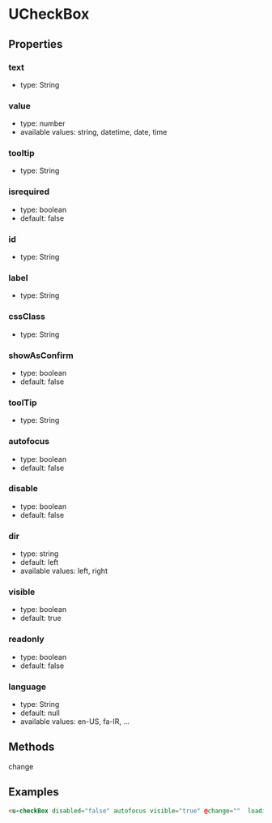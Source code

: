 # UCheckBox

## Properties

### text

* type: String

### value

* type: number
* available values: string, datetime, date, time



### tooltip

* type: String

### isrequired
* type: boolean
* default: false

### id
* type: String

### label
* type: String

### cssClass
* type: String

### showAsConfirm
* type: boolean
* default: false

### toolTip
* type: String

### autofocus

* type: boolean
* default: false

### disable

* type: boolean
* default: false

### dir

* type: string
* default: left
* available values: left, right

### visible

* type: boolean
* default: true

### readonly

* type: boolean
* default: false

### language

* type: String
* default: null
* available values: en-US, fa-IR, ...

## Methods

change


## Examples

```html
<u-checkBox disabled="false" autofocus visible="true" @change=""  loading="true" />
```
